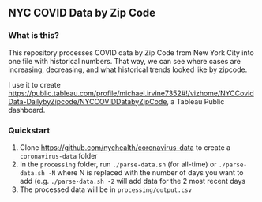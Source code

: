 ## NYC COVID Data by Zip Code

### What is this?
This repository processes COVID data by Zip Code from New York City into one file with historical numbers. That way, we can see where cases are increasing, decreasing, and what historical trends looked like by zipcode.

I use it to create https://public.tableau.com/profile/michael.irvine7352#!/vizhome/NYCCovidData-DailybyZipcode/NYCCOVIDDatabyZipCode, a Tableau Public dashboard.

### Quickstart

1. Clone https://github.com/nychealth/coronavirus-data to create a `coronavirus-data` folder
2. In the `processing` folder, run `./parse-data.sh` (for all-time) or `./parse-data.sh -N` where N is replaced with the number of days you want to add (e.g. `./parse-data.sh -2` will add data for the 2 most recent days
3. The processed data will be in `processing/output.csv`
